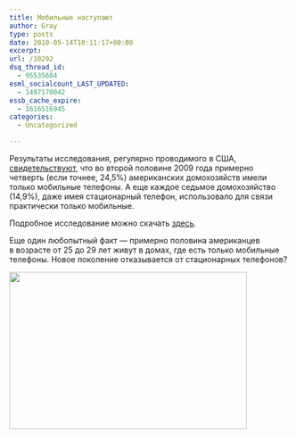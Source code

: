 ```yaml
---
title: Мобильные наступают
author: Gray
type: posts
date: 2010-05-14T10:11:17+00:00
excerpt:
url: /10292
dsq_thread_id:
  - 95535604
esml_socialcount_LAST_UPDATED:
  - 1497170042
essb_cache_expire:
  - 1616516945
categories:
  - Uncategorized

---
```








Результаты исследования, регулярно проводимого в&nbsp;США, [свидетельствуют][1], что во&nbsp;второй половине 2009 года примерно четверть (если точнее, 24,5%) американских домохозяйств имели только мобильные телефоны. А&nbsp;еще каждое седьмое домохозяйство (14,9%), даже имея стационарный телефон, использовало для связи практически только мобильные.

Подробное исследование можно скачать [здесь][2].

Еще один любопытный факт&nbsp;&mdash; примерно половина американцев в&nbsp;возрасте от&nbsp;25 до&nbsp;29 лет живут в&nbsp;домах, где есть только мобильные телефоны. Новое поколение отказывается от&nbsp;стационарных телефонов?

<img src="https://i0.wp.com/forumimg.net/blog/cellphones_text.jpg?resize=426%2C282" width="426" height="282" data-recalc-dims="1" />

 [1]: http://www.reuters.com/article/idUSTRE64B6F620100512
 [2]: http://www.cdc.gov/nchs/data/nhis/earlyrelease/wireless201005.pdf